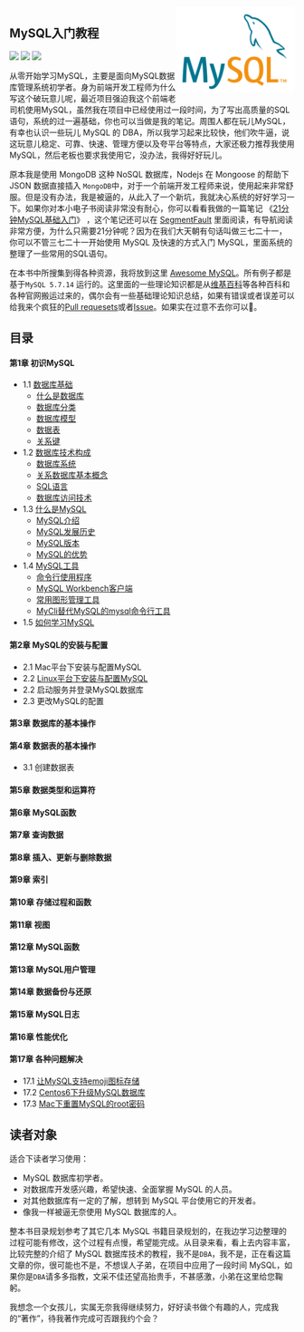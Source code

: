 
<img align="right" height="150" src="./img/mysql-logo.png">

MySQL入门教程
--- 

[![](https://jaywcjlove.github.io/sb/ico/mysql.svg)](http://www.mysql.com/) [![](https://jaywcjlove.github.io/sb/ico/awesome.svg)](awesome-mysql.md) [![](https://jaywcjlove.github.io/sb/license/mit.svg)](#)

从零开始学习MySQL，主要是面向MySQL数据库管理系统初学者。身为前端开发工程师为什么写这个破玩意儿呢，最近项目强迫我这个前端老司机使用MySQL，虽然我在项目中已经使用过一段时间，为了写出高质量的SQL语句，系统的过一遍基础，你也可以当做是我的笔记。周围人都在玩儿MySQL，有幸也认识一些玩儿 MySQL 的 DBA，所以我学习起来比较快，他们吹牛逼，说这玩意儿稳定、可靠、快速、管理方便以及夸平台等特点，大家还极力推荐我使用 MySQL，然后老板也要求我使用它，没办法，我得好好玩儿。

原本我是使用 MongoDB 这种 NoSQL 数据库，Nodejs 在 Mongoose 的帮助下 JSON 数据直接插入 `MongoDB`中，对于一个前端开发工程师来说，使用起来非常舒服。但是没有办法，我是被逼的，从此入了一个新坑，我就决心系统的好好学习一下。如果你对本小电子书阅读非常没有耐心，你可以看看我做的一篇笔记 《[21分钟MySQL基础入门](21-minutes-MySQL-basic-entry.md)》 ，这个笔记还可以在 [SegmentFault](https://segmentfault.com/a/1190000006876419) 里面阅读，有导航阅读非常方便，为什么只需要21分钟呢？因为在我们大天朝有句话叫做三七二十一，你可以不管三七二十一开始使用 MySQL 及快速的方式入门 MySQL，里面系统的整理了一些常用的SQL语句。

在本书中所搜集到得各种资源，我将放到这里 [Awesome MySQL](awesome-mysql.md)。所有例子都是基于`MySQL 5.7.14` 运行的。这里面的一些理论知识都是从[维基百科](https://zh.wikipedia.org)等各种百科和各种官网搬运过来的，偶尔会有一些基础理论知识总结，如果有错误或者误差可以给我来个疯狂的[Pull requesets](https://github.com/jaywcjlove/mysql-tutorial/pulls)或者[Issue](https://github.com/jaywcjlove/mysql-tutorial/issues)。如果实在过意不去你可以🔫。


## 目录

#### 第1章 初识MySQL

- 1.1 [数据库基础](chapter1/1.1.md)
    - [什么是数据库](chapter1/1.1.md#什么是数据库)
    - [数据库分类](chapter1/1.1.md#数据库分类)
    - [数据库模型](chapter1/1.1.md#数据库模型)
    - [数据表](chapter1/1.1.md#数据表)
    - [关系键](chapter1/1.1.md#关系键)
- 1.2 [数据库技术构成](chapter1/1.2.md)
    - [数据库系统](chapter1/1.2.md#数据库系统)
    - [关系数据库基本概念](chapter1/1.2.md#关系数据库基本概念)
    - [SQL语言](chapter1/1.2.md#sql语言)
    - [数据库访问技术](chapter1/1.2.md#数据库访问技术)
- 1.3 [什么是MySQL](chapter1/1.3.md)
    - [MySQL介绍](chapter1/1.3.md#mysql-介绍)
    - [MySQL发展历史](chapter1/1.3.md#mysql-发展历史)
    - [MySQL版本](chapter1/1.3.md#mysql-版本)
    - [MySQL的优势](chapter1/1.3.md#mysql-的优势)
- 1.4 [MySQL工具](chapter1/1.4.md)
    - [命令行使用程序](chapter1/1.4.md#命令行使用程序)
    - [MySQL Workbench客户端](chapter1/1.4.md#mysql-workbench客户端)
    - [常用图形管理工具](chapter1/1.4.md#常用图形管理工具)
    - [MyCli替代MySQL的mysql命令行工具](chapter1/1.4.md#mycli替代mysql的mysql命令行工具)
- 1.5 [如何学习MySQL](chapter1/1.5.md)

#### 第2章 MySQL的安装与配置

- 2.1 Mac平台下安装与配置MySQL
- 2.2 [Linux平台下安装与配置MySQL](chapter2/2.2.md)
- 2.2 启动服务并登录MySQL数据库
- 2.3 更改MySQL的配置

#### 第3章 数据库的基本操作


#### 第4章 数据表的基本操作

- 3.1 创建数据表

#### 第5章 数据类型和运算符

#### 第6章 MySQL函数

#### 第7章 查询数据

#### 第8章 插入、更新与删除数据

#### 第9章 索引

#### 第10章 存储过程和函数

#### 第11章 视图

#### 第12章 MySQL函数

#### 第13章 MySQL用户管理

#### 第14章 数据备份与还原

#### 第15章 MySQL日志

#### 第16章 性能优化

#### 第17章 各种问题解决

- 17.1 [让MySQL支持emoji图标存储](chapter17/1.1.md)
- 17.2 [Centos6下升级MySQL数据库](chapter17/1.2.md)
- 17.3 [Mac下重置MySQL的root密码](chapter17/1.3.md)

## 读者对象

适合下读者学习使用：

- MySQL 数据库初学者。
- 对数据库开发感兴趣，希望快速、全面掌握 MySQL 的人员。
- 对其他数据库有一定的了解，想转到 MySQL 平台使用它的开发者。
- 像我一样被逼无奈使用 MySQL 数据库的人。

整本书目录规划参考了其它几本 MySQL 书籍目录规划的，在我边学习边整理的过程可能有修改，这个过程有点慢，希望能完成。从目录来看，看上去内容丰富，比较完整的介绍了 MySQL 数据库技术的教程，我不是`DBA`，我不是，正在看这篇文章的你，很可能也不是，不想误人子弟，在项目中应用了一段时间 MySQL，如果你是`DBA`请多多指教，文采不佳还望高抬贵手，不甚感激，小弟在这里给您鞠躬。

我想念一个女孩儿，实属无奈我得继续努力，好好读书做个有趣的人，完成我的“著作”，待我著作完成可否跟我约个会？